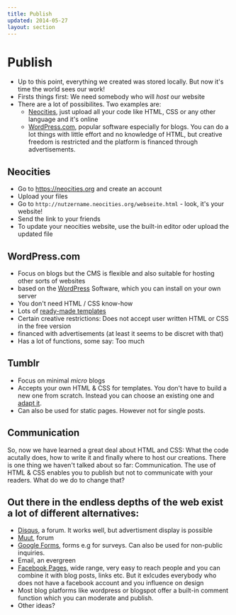 ```yaml
---
title: Publish
updated: 2014-05-27
layout: section
---
```


# Publish

* Up to this point, everything we created was stored locally. But now it's time the world sees our work!
* Firsts things first: We need somebody who will *host* our website
* There are a lot of possibilites. Two examples are:
    - [Neocities](https://neocities.org/), just upload all your code like HTML, CSS or any other language and it's online
    - [WordPress.com](http://wordpress.com/), popular software especially for blogs. You can do a lot things with little effort and no knowledge of HTML, but creative freedom is restricted and the platform is financed through advertisements.
 
## Neocities

* Go to <https://neocities.org> and create an account
* Upload your files
* Go to `http://nutzername.neocities.org/webseite.html` - look, it's your website!
* Send the link to your friends
* To update your neocities website, use the built-in editor oder upload the updated file 

## WordPress.com

* Focus on blogs but the CMS is flexible and also suitable for hosting other sorts of websites
* based on the [WordPress](http://wordpress.org/) Software, which you can install on your own server
* You don't need HTML / CSS know-how
* Lots of [ready-made templates](http://wordpress.org/themes/)
* Certain creative restrictions: Does not accept user written HTML or CSS in the free version
* financed with advertisements (at least it seems to be discret with that)
* Has a lot of functions, some say: Too much

## Tumblr

* Focus on minimal *micro* blogs
* Accepts your own HTML & CSS for templates. You don't have to build a new one from scratch. Instead you can choose an existing one and [adapt it](http://www.tumblr.com/docs/en/custom_themes).
* Can also be used for static pages. However not for single posts.

## Communication

So, now we have learned a great deal about HTML and CSS: What the code acutally does, how to write it and finally where to host our creations. There is one thing we haven't talked about so far: Communication. The use of HTML & CSS enables you to publish but not to communicate with your readers. What do we do to change that?

## Out there in the endless depths of the web exist a lot of different alternatives:

* [Disqus](http://disqus.com/), a forum. It works well, but advertisment display is possible
* [Muut](https://muut.com/), forum
* [Google Forms](https://accounts.google.com/ServiceLogin?service=wise&passive=1209600&continue=https%3A%2F%2Fdocs.google.com%2Fforms%2Fcreate&followup=https%3A%2F%2Fdocs.google.com%2Fforms%2Fcreate&ltmpl=forms), forms e.g for surveys. Can also be used for non-public inquiries.
* Email, an evergreen
* [Facebook Pages](https://www.facebook.com/about/pages), wide range, very easy to reach people and you can combine it with blog posts, links etc. But it exlcudes everybody who does not have a facebook account and you influence on design
* Most blog platforms like wordpress or blogspot offer a built-in comment function which you can moderate and publish.
* Other ideas?

